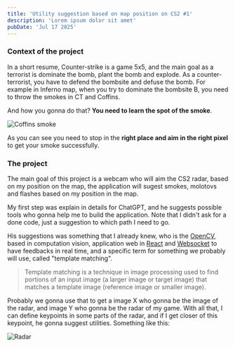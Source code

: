 ```yaml
---
title: 'Utility suggestion based on map position on CS2 #1'
description: 'Lorem ipsum dolor sit amet'
pubDate: 'Jul 17 2025'
---
```


### Context of the project

In a short resume, Counter-strike is a game 5x5, and the main goal as a terrorist is dominate the bomb, plant the bomb and explode. As a counter-terrorist, you have to defend the bombsite and defuse the bomb.
For example in Inferno map, when you try to dominate the bombsite B, you need to throw the smokes in CT and Coffins. 

And how you gonna do that? **You need to learn the spot of the smoke**.

![Coffins smoke](https://i.imgur.com/FK7zIqW.gif)

As you can see you need to stop in the **right place and aim in the right pixel** to get your smoke successfully.

### The project

The main goal of this project is a webcam who will aim the CS2 radar, based on my position on the map, the application will sugest smokes, molotovs and flashes based on my position in the map.

My first step was explain in details for ChatGPT, and he suggests possible tools who gonna help me to build the application. Note that I didn't ask for a done code, just a suggestion to which path I need to go.

His suggestions was something that I already knew, who is the [OpenCV](https://opencv.org/), based in computation vision, application web in [React](https://react.dev/) and [Websocket](https://socket.io/pt-br/) to have feedbacks in real time, and a specific term for something we probably will use, called "template matching".

> Template matching is a technique in image processing used to find portions of an input image (a larger image or target image) that matches a template image (reference image or smaller image). 

Probably we gonna use that to get a image X who gonna be the image of the radar, and image Y who gonna be the radar of my game. With all that, I can define keypoints in some parts of the radar, and if I get closer of this keypoint, he gonna suggest utilities. Something like this:

![Radar](https://i.imgur.com/cljn6Zq.png)






